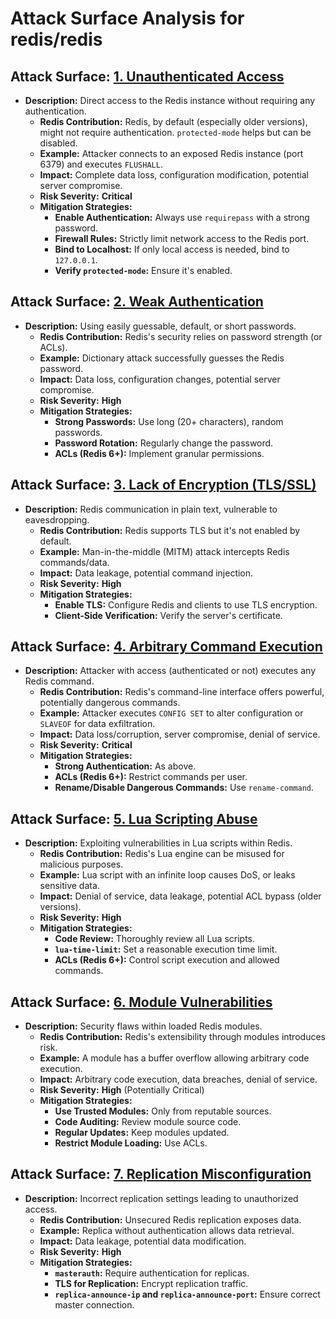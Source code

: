 # Attack Surface Analysis for redis/redis

## Attack Surface: [1. Unauthenticated Access](./attack_surfaces/1__unauthenticated_access.md)

*   **Description:**  Direct access to the Redis instance without requiring any authentication.
    *   **Redis Contribution:** Redis, by default (especially older versions), might not require authentication. `protected-mode` helps but can be disabled.
    *   **Example:** Attacker connects to an exposed Redis instance (port 6379) and executes `FLUSHALL`.
    *   **Impact:** Complete data loss, configuration modification, potential server compromise.
    *   **Risk Severity:** **Critical**
    *   **Mitigation Strategies:**
        *   **Enable Authentication:**  Always use `requirepass` with a strong password.
        *   **Firewall Rules:**  Strictly limit network access to the Redis port.
        *   **Bind to Localhost:** If only local access is needed, bind to `127.0.0.1`.
        *   **Verify `protected-mode`:** Ensure it's enabled.

## Attack Surface: [2. Weak Authentication](./attack_surfaces/2__weak_authentication.md)

*   **Description:**  Using easily guessable, default, or short passwords.
    *   **Redis Contribution:** Redis's security relies on password strength (or ACLs).
    *   **Example:** Dictionary attack successfully guesses the Redis password.
    *   **Impact:**  Data loss, configuration changes, potential server compromise.
    *   **Risk Severity:** **High**
    *   **Mitigation Strategies:**
        *   **Strong Passwords:** Use long (20+ characters), random passwords.
        *   **Password Rotation:**  Regularly change the password.
        *   **ACLs (Redis 6+):** Implement granular permissions.

## Attack Surface: [3. Lack of Encryption (TLS/SSL)](./attack_surfaces/3__lack_of_encryption__tlsssl_.md)

*   **Description:**  Redis communication in plain text, vulnerable to eavesdropping.
    *   **Redis Contribution:** Redis supports TLS but it's not enabled by default.
    *   **Example:** Man-in-the-middle (MITM) attack intercepts Redis commands/data.
    *   **Impact:**  Data leakage, potential command injection.
    *   **Risk Severity:** **High**
    *   **Mitigation Strategies:**
        *   **Enable TLS:** Configure Redis and clients to use TLS encryption.
        *   **Client-Side Verification:** Verify the server's certificate.

## Attack Surface: [4. Arbitrary Command Execution](./attack_surfaces/4__arbitrary_command_execution.md)

*   **Description:**  Attacker with access (authenticated or not) executes any Redis command.
    *   **Redis Contribution:** Redis's command-line interface offers powerful, potentially dangerous commands.
    *   **Example:** Attacker executes `CONFIG SET` to alter configuration or `SLAVEOF` for data exfiltration.
    *   **Impact:**  Data loss/corruption, server compromise, denial of service.
    *   **Risk Severity:** **Critical**
    *   **Mitigation Strategies:**
        *   **Strong Authentication:**  As above.
        *   **ACLs (Redis 6+):**  Restrict commands per user.
        *   **Rename/Disable Dangerous Commands:** Use `rename-command`.

## Attack Surface: [5. Lua Scripting Abuse](./attack_surfaces/5__lua_scripting_abuse.md)

*   **Description:**  Exploiting vulnerabilities in Lua scripts within Redis.
    *   **Redis Contribution:** Redis's Lua engine can be misused for malicious purposes.
    *   **Example:**  Lua script with an infinite loop causes DoS, or leaks sensitive data.
    *   **Impact:**  Denial of service, data leakage, potential ACL bypass (older versions).
    *   **Risk Severity:** **High**
    *   **Mitigation Strategies:**
        *   **Code Review:**  Thoroughly review all Lua scripts.
        *   **`lua-time-limit`:** Set a reasonable execution time limit.
        *   **ACLs (Redis 6+):** Control script execution and allowed commands.

## Attack Surface: [6. Module Vulnerabilities](./attack_surfaces/6__module_vulnerabilities.md)

* **Description:** Security flaws within loaded Redis modules.
    * **Redis Contribution:** Redis's extensibility through modules introduces risk.
    * **Example:** A module has a buffer overflow allowing arbitrary code execution.
    * **Impact:** Arbitrary code execution, data breaches, denial of service.
    * **Risk Severity:** **High** (Potentially Critical)
    * **Mitigation Strategies:**
        * **Use Trusted Modules:** Only from reputable sources.
        * **Code Auditing:** Review module source code.
        * **Regular Updates:** Keep modules updated.
        * **Restrict Module Loading:** Use ACLs.

## Attack Surface: [7. Replication Misconfiguration](./attack_surfaces/7__replication_misconfiguration.md)

*   **Description:** Incorrect replication settings leading to unauthorized access.
    *   **Redis Contribution:** Unsecured Redis replication exposes data.
    *   **Example:** Replica without authentication allows data retrieval.
    *   **Impact:** Data leakage, potential data modification.
    *   **Risk Severity:** **High**
    *   **Mitigation Strategies:**
        *   **`masterauth`:** Require authentication for replicas.
        *   **TLS for Replication:** Encrypt replication traffic.
        *   **`replica-announce-ip` and `replica-announce-port`:** Ensure correct master connection.

